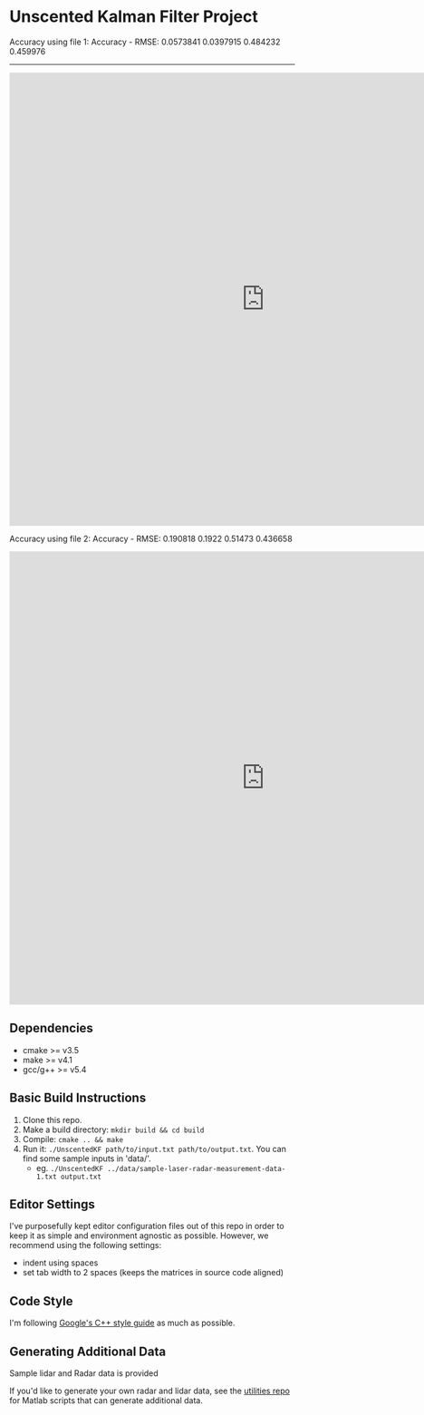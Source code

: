 # Unscented Kalman Filter Project  
Accuracy using file 1:
Accuracy - RMSE:
0.0573841
0.0397915
0.484232
0.459976

---
<iframe width="900" height="800" frameborder="0" scrolling="no" src="https://plot.ly/~AloshkaD/1.embed"></iframe>

Accuracy using file 2:
Accuracy - RMSE:
0.190818
0.1922
0.51473
0.436658

<iframe width="900" height="800" frameborder="0" scrolling="no" src="https://plot.ly/~AloshkaD/3.embed"></iframe>

## Dependencies

* cmake >= v3.5
* make >= v4.1
* gcc/g++ >= v5.4

## Basic Build Instructions

1. Clone this repo.
2. Make a build directory: `mkdir build && cd build`
3. Compile: `cmake .. && make`
4. Run it: `./UnscentedKF path/to/input.txt path/to/output.txt`. You can find
   some sample inputs in 'data/'.
    - eg. `./UnscentedKF ../data/sample-laser-radar-measurement-data-1.txt output.txt`

## Editor Settings

I've purposefully kept editor configuration files out of this repo in order to
keep it as simple and environment agnostic as possible. However, we recommend
using the following settings:

* indent using spaces
* set tab width to 2 spaces (keeps the matrices in source code aligned)

## Code Style

I'm following [Google's C++ style guide](https://google.github.io/styleguide/cppguide.html) as much as possible.

## Generating Additional Data

Sample lidar and Radar data is provided 

If you'd like to generate your own radar and lidar data, see the
[utilities repo](https://github.com/udacity/CarND-Mercedes-SF-Utilities) for
Matlab scripts that can generate additional data.

